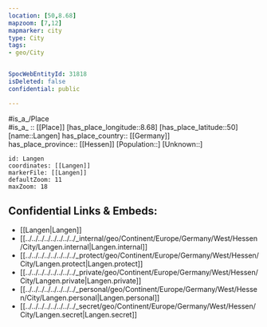 ```yaml
---
location: [50,8.68] 
mapzoom: [7,12] 
mapmarker: city 
type: City
tags:
- geo/City


SpocWebEntityId: 31818
isDeleted: false
confidential: public

---
```

#is_a_/Place  
#is_a_ :: [[Place]] 
[has_place_longitude::8.68] 
[has_place_latitude::50] 
[name::Langen] 
has_place_country:: [[Germany]]  
has_place_province:: [[Hessen]] 
[Population::] 
[Unknown::] 


```leaflet
id: Langen
coordinates: [[Langen]] 
markerFile: [[Langen]] 
defaultZoom: 11 
maxZoom: 18
```


## Confidential Links & Embeds: 
- [[Langen|Langen]]  
- [[../../../../../../../../_internal/geo/Continent/Europe/Germany/West/Hessen/City/Langen.internal|Langen.internal]] 
- [[../../../../../../../../_protect/geo/Continent/Europe/Germany/West/Hessen/City/Langen.protect|Langen.protect]] 
- [[../../../../../../../../_private/geo/Continent/Europe/Germany/West/Hessen/City/Langen.private|Langen.private]] 
- [[../../../../../../../../_personal/geo/Continent/Europe/Germany/West/Hessen/City/Langen.personal|Langen.personal]] 
- [[../../../../../../../../_secret/geo/Continent/Europe/Germany/West/Hessen/City/Langen.secret|Langen.secret]] 
